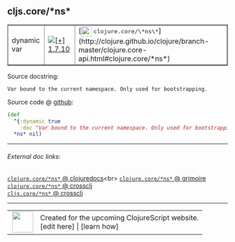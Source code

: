 ## cljs.core/\*ns\*



 <table border="1">
<tr>
<td>dynamic var</td>
<td><a href="https://github.com/cljsinfo/cljs-api-docs/tree/1.7.10"><img valign="middle" alt="[+] 1.7.10" title="Added in 1.7.10" src="https://img.shields.io/badge/+-1.7.10-lightgrey.svg"></a> </td>
<td>
[<img height="24px" valign="middle" src="http://i.imgur.com/1GjPKvB.png"> <samp>clojure.core/\*ns\*</samp>](http://clojure.github.io/clojure/branch-master/clojure.core-api.html#clojure.core/*ns*)
</td>
</tr>
</table>







Source docstring:

```
Var bound to the current namespace. Only used for bootstrapping.
```


Source code @ [github](https://github.com/clojure/clojurescript/blob/r1.7.48/src/main/cljs/cljs/core.cljs#L29-L32):

```clj
(def
  ^{:dynamic true
    :doc "Var bound to the current namespace. Only used for bootstrapping."}
  *ns* nil)
```

<!--
Repo - tag - source tree - lines:

 <pre>
clojurescript @ r1.7.48
└── src
    └── main
        └── cljs
            └── cljs
                └── <ins>[core.cljs:29-32](https://github.com/clojure/clojurescript/blob/r1.7.48/src/main/cljs/cljs/core.cljs#L29-L32)</ins>
</pre>

-->

---



###### External doc links:

[`clojure.core/*ns*` @ clojuredocs](http://clojuredocs.org/clojure.core/*ns*)<br>
[`clojure.core/*ns*` @ grimoire](http://conj.io/store/v1/org.clojure/clojure/1.7.0-beta3/clj/clojure.core/*ns*/)<br>
[`clojure.core/*ns*` @ crossclj](http://crossclj.info/fun/clojure.core/*ns*.html)<br>
[`cljs.core/*ns*` @ crossclj](http://crossclj.info/fun/cljs.core.cljs/*ns*.html)<br>

---

 <table>
<tr><td>
<img valign="middle" align="right" width="48px" src="http://i.imgur.com/Hi20huC.png">
</td><td>
Created for the upcoming ClojureScript website.<br>
[edit here] | [learn how]
</td></tr></table>

[edit here]:https://github.com/cljsinfo/cljs-api-docs/blob/master/cljsdoc/cljs.core_STARnsSTAR.cljsdoc
[learn how]:https://github.com/cljsinfo/cljs-api-docs/wiki/cljsdoc-files

<!--

This information was too distracting to show to readers, but I'll leave it
commented here since it is helpful to:

- pretty-print the data used to generate this document
- and show how to retrieve that data



The API data for this symbol:

```clj
{:ns "cljs.core",
 :name "*ns*",
 :history [["+" "1.7.10"]],
 :type "dynamic var",
 :full-name-encode "cljs.core_STARnsSTAR",
 :source {:code "(def\n  ^{:dynamic true\n    :doc \"Var bound to the current namespace. Only used for bootstrapping.\"}\n  *ns* nil)",
          :title "Source code",
          :repo "clojurescript",
          :tag "r1.7.48",
          :filename "src/main/cljs/cljs/core.cljs",
          :lines [29 32]},
 :full-name "cljs.core/*ns*",
 :clj-symbol "clojure.core/*ns*",
 :docstring "Var bound to the current namespace. Only used for bootstrapping."}

```

Retrieve the API data for this symbol:

```clj
;; from Clojure REPL
(require '[clojure.edn :as edn])
(-> (slurp "https://raw.githubusercontent.com/cljsinfo/cljs-api-docs/catalog/cljs-api.edn")
    (edn/read-string)
    (get-in [:symbols "cljs.core/*ns*"]))
```

-->
